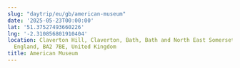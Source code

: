```yaml
---
slug: "daytrip/eu/gb/american-museum"
date: '2025-05-23T00:00:00'
lat: '51.37527493660226'
lng: '-2.310856801910404'
location: Claverton Hill, Claverton, Bath, Bath and North East Somerset, West of England,
  England, BA2 7BE, United Kingdom
title: American Museum
---
```



